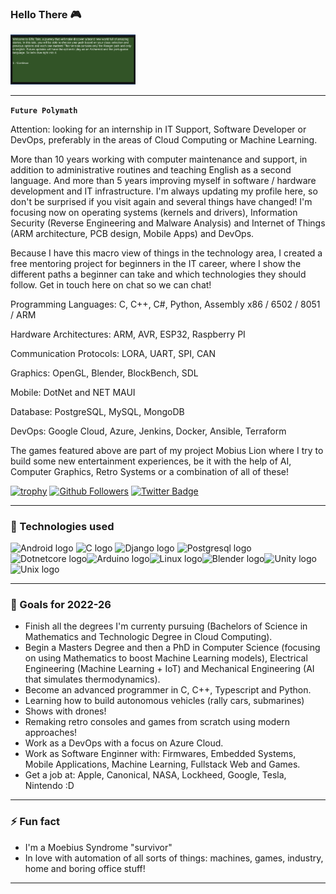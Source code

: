 ### Hello There :video_game:

<img alt="Elf" width="200px" src=img/elftale1.gif/>

---

**`Future Polymath`**

Attention: looking for an internship in IT Support, Software Developer or DevOps, preferably in the areas of Cloud Computing or Machine Learning.

More than 10 years working with computer maintenance and support, in addition to administrative routines and teaching English as a second language. And more than 5 years improving myself in software / hardware development and IT infrastructure. I'm always updating my profile here, so don't be surprised if you visit again and several things have changed! I'm focusing now on operating systems (kernels and drivers), Information Security (Reverse Engineering and Malware Analysis) and Internet of Things (ARM architecture, PCB design, Mobile Apps) and DevOps.

Because I have this macro view of things in the technology area, I created a free mentoring project for beginners in the IT career, where I show the different paths a beginner can take and which technologies they should follow. Get in touch here on chat so we can chat!

Programming Languages: C, C++, C#, Python, Assembly x86 / 6502 / 8051 / ARM

Hardware Architectures: ARM, AVR, ESP32, Raspberry PI

Communication Protocols: LORA, UART, SPI, CAN
 
Graphics: OpenGL, Blender, BlockBench, SDL

Mobile: DotNet and NET MAUI

Database: PostgreSQL, MySQL, MongoDB

DevOps: Google Cloud, Azure, Jenkins, Docker, Ansible, Terraform

The games featured above are part of my project Mobius Lion where I try to build some new entertainment experiences, be it with the help of AI, Computer Graphics, Retro Systems or a combination of all of these! 

[![trophy](https://github-profile-trophy.vercel.app/?username=victornas91)](https://github.com/ryo-ma/github-profile-trophy)
[![Github Followers](https://img.shields.io/github/followers/victornas91?color=06d6a0&label=Github%20Followers&style=for-the-badge)](https://github.com/victornas91?tab=followers)
[![Twitter Badge](https://img.shields.io/badge/-Twitter-1877f2?style=flat-square&logo=twitter&logoColor=white&link=https://twitter.com/IT_Victor91/)](https://twitter.com/IT_Victor91/)

---

### 🧰 Technologies used

<img src="https://github.com/victornas91/devicon/blob/master/icons/android/android-plain.svg" alt="Android logo" width="50" height="50" /> <img src="https://github.com/victornas91/devicon/blob/master/icons/c/c-plain.svg" alt="C logo" width="50" height="50" /> <img 
src="https://github.com/victornas91/devicon/blob/master/icons/django/django-plain.svg" alt="Django logo" width="50" height="50" /> <img 
src="https://github.com/victornas91/devicon/blob/master/icons/postgresql/postgresql-plain.svg" alt="Postgresql logo" width="50" height="50" /><img src="https://github.com/victornas91/devicon/blob/master/icons/dotnetcore/dotnetcore-plain.svg" alt="Dotnetcore logo" width="50" height="50" /><img src="https://github.com/victornas91/devicon/blob/master/icons/arduino/arduino-plain.svg" alt="Arduino logo" width="50" height="50" /><img src="https://github.com/victornas91/devicon/blob/master/icons/linux/linux-plain.svg" alt="Linux logo" width="50" height="50" /><img src="https://github.com/victornas91/devicon/blob/master/icons/blender/blender-original.svg" alt="Blender logo" width="50" height="50" /><img src="https://github.com/victornas91/devicon/blob/master/icons/unity/unity-original.svg" alt="Unity logo" width="50" height="50" /><img src="https://github.com/victornas91/devicon/blob/master/icons/unix/unix-original.svg" alt="Unix logo" width="50" height="50" />

---

### 🔭 Goals for 2022-26
- Finish all the degrees I'm currenty pursuing (Bachelors of Science in Mathematics and Technologic Degree in Cloud Computing).
- Begin a Masters Degree and then a PhD in Computer Science (focusing on using Mathematics to boost Machine Learning models), Electrical Engineering (Machine Learning + IoT) and Mechanical Engineering (AI that simulates thermodynamics).
- Become an advanced programmer in C, C++, Typescript and Python.
- Learning how to build autonomous vehicles (rally cars, submarines)
- Shows with drones!
- Remaking retro consoles and games from scratch using modern approaches!
- Work as a DevOps with a focus on Azure Cloud.
- Work as Software Enginner with: Firmwares, Embedded Systems, Mobile Applications, Machine Learning, Fullstack Web and Games. 
- Get a job at: Apple, Canonical, NASA, Lockheed, Google, Tesla, Nintendo :D  

---

### ⚡ Fun fact
- I'm a Moebius Syndrome "survivor"
- In love with automation of all sorts of things: machines, games, industry, home and boring office stuff!  

---
